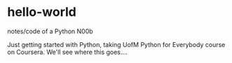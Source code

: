 # hello-world

notes/code of a Python N00b

Just getting started with Python, taking UofM Python for Everybody course on Coursera.  We'll see where this goes....
